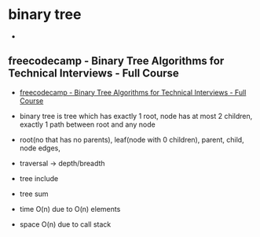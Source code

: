 # binary tree

-

## freecodecamp - Binary Tree Algorithms for Technical Interviews - Full Course

- [freecodecamp - Binary Tree Algorithms for Technical Interviews - Full Course](https://www.youtube.com/watch?v=fAAZixBzIAI)
- binary tree is tree which has exactly 1 root, node has at most 2 children, exactly 1 path between root and any node
- root(no that has no parents), leaf(node with 0 children), parent, child, node edges,
- traversal -> depth/breadth
- tree include
- tree sum

- time O(n) due to O(n) elements
- space O(n) due to call stack
